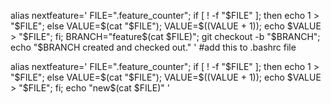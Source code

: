 alias nextfeature='
  FILE=".feature_counter";
  if [ ! -f "$FILE" ]; then
    echo 1 > "$FILE";
  else
    VALUE=$(cat "$FILE");
    VALUE=$((VALUE + 1));
    echo $VALUE > "$FILE";
  fi;
  BRANCH="feature$(cat $FILE)";
  git checkout -b "$BRANCH";
  echo "$BRANCH created and checked out."
'
#add this to .bashrc file



alias nextfeature='
  FILE=".feature_counter";
  if [ ! -f "$FILE" ]; then
    echo 1 > "$FILE";
  else
    VALUE=$(cat "$FILE");
    VALUE=$((VALUE + 1));
    echo $VALUE > "$FILE";
  fi;
  echo "new$(cat $FILE)"
'

